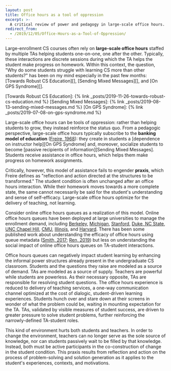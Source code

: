 ```yaml
---
layout: post
title: Office hours as a tool of oppression
excerpt: >-
  A critical review of power and pedagogy in large-scale office hours.
redirect_from:
  - /2019/12/05/Office-Hours-as-a-Tool-of-Oppression/
---
```


Large-enrollment CS courses often rely on **large-scale office hours** staffed by multiple TAs helping students one-on-one, one after the other. Typically, these interactions are discrete sessions during which the TA helps the student make progress on homework. Within this context, the question, "Why do some students struggle with learning CS more than other students?" has been on my mind especially in the past few months: [Towards Robust CS Education][], [Sending Mixed Messages][], and [On GPS Syndrome][].

[Towards Robust CS Education]: {% link _posts/2019-11-26-towards-robust-cs-education.md %}
[Sending Mixed Messages]: {% link _posts/2019-08-13-sending-mixed-messages.md %}
[On GPS Syndrome]: {% link _posts/2019-07-08-on-gps-syndrome.md %}

Large-scale office hours can be tools of oppression: rather than helping students to grow, they instead reinforce the status quo. From a pedagogic perspective, large-scale office hours typically subscribe to the **banking model of education** ([Freire, 1968][]): they create in students a [dependence on instructor help][On GPS Syndrome] and, moreover, socialize students to become [passive recipients of information][Sending Mixed Messages]. Students receive assistance in office hours, which helps them make progress on homework assignments.

[Freire, 1968]: https://patitsas.github.io/2016/01/28/On-Paulo-Freire-and-seeing-computing-as-literacy/

Critically, however, this model of assistance fails to engender **praxis**, which Freire defines as "reflection and action directed at the structures to be transformed." The student condition is often unchanged after an office hours interaction. While their homework moves towards a more complete state, the same cannot necessarily be said for the student's understanding and sense of self-efficacy. Large-scale office hours optimize for the delivery of teaching, not learning.

Consider online office hours queues as a realization of this model. Online office hours queues have been deployed at large universities to manage the enrollment demand, including [Berkeley][], [Michigan][], [Stanford][], [Duke, NC State, UNC Chapel Hill][], [CMU][], [Illinois][], and [Harvard][]. There has been some published work about understanding the efficacy of office hours using queue metadata ([Smith, 2017][]; [Ren, 2019][]) but less on understanding the social impact of online office hours queues on TA-student interactions.

[Berkeley]: https://oh.cs61a.org/
[Michigan]: https://lobster.eecs.umich.edu/eecsoh/
[Stanford]: https://queuestatus.com/organizations/1
[Duke, NC State, UNC Chapel Hill]: https://mydigitalhand.org/
[CMU]: https://cmu.ohqueue.com/#/
[Illinois]: https://queue.illinois.edu/
[Harvard]: https://dl.acm.org/citation.cfm?id=2400179
[Smith, 2017]: https://dl.acm.org/citation.cfm?id=3017800
[Ren, 2019]: https://dl.acm.org/citation.cfm?id=3291279.3339418

Office hours queues can negatively impact student learning by enhancing the informal power structures already present in the undergraduate CS classroom. Students and the questions they raise are modeled as a source of demand. TAs are modeled as a source of supply. Teachers are powerful while students are powerless. As their necessary opposite, TAs are responsible for resolving student questions. The office hours experience is reduced to delivery of teaching services, a one-way communication channel optimized at the cost of dialogic, student-driven learning experiences. Students hunch over and stare down at their screens in wonder of what the problem could be, waiting in mounting expectation for the TA. TAs, validated by visible measures of student success, are driven to greater pressure to solve student problems, further reinforcing the narrowly-defined TA-student roles.

This kind of environment hurts both students and teachers. In order to change the environment, teachers can no longer serve as the sole source of knowledge, nor can students passively wait to be filled by that knowledge. Instead, both must be active participants in the co-construction of change in the student condition. This praxis results from reflection and action on the process of problem-solving and solution generation as it applies to the student's experiences, contexts, and motivations.
